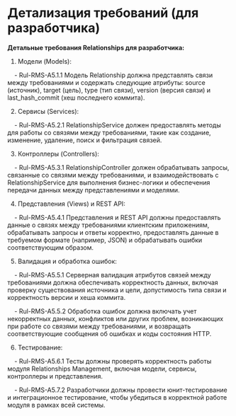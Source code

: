 # Детализация требований (для разработчика)

**Детальные требования Relationships для разработчика:**


1. Модели (Models):

    - Rul-RMS-A5.1.1 Модель Relationship должна представлять связи между требованиями и содержать следующие атрибуты: source (источник), target (цель), type (тип связи), version (версия связи) и last_hash_commit (хеш последнего коммита).

2. Сервисы (Services):

    - Rul-RMS-A5.2.1 RelationshipService должен предоставлять методы для работы со связями между требованиями, такие как создание, изменение, удаление, поиск и фильтрация связей.

3. Контроллеры (Controllers):

    - Rul-RMS-A5.3.1 RelationshipController должен обрабатывать запросы, связанные со связями между требованиями, и взаимодействовать с RelationshipService для выполнения бизнес-логики и обеспечения передачи данных между представлениями и моделями.

4. Представления (Views) и REST API:

    - Rul-RMS-A5.4.1 Представления и REST API должны предоставлять данные о связях между требованиями клиентским приложениям, обрабатывать запросы и ответы корректно, предоставлять данные в требуемом формате (например, JSON) и обрабатывать ошибки соответствующим образом.

5. Валидация и обработка ошибок:

    - Rul-RMS-A5.5.1 Серверная валидация атрибутов связей между требованиями должна обеспечивать корректность данных, включая проверку существования источника и цели, допустимость типа связи и корректность версии и хеша коммита.

    - Rul-RMS-A5.5.2 Обработка ошибок должна включать учет некорректных данных, конфликтов или других проблем, возникающих при работе со связями между требованиями, и возвращать соответствующие сообщения об ошибках и коды состояния HTTP.

6. Тестирование:

    - Rul-RMS-A5.6.1 Тесты должны проверять корректность работы модуля Relationships Management, включая модели, сервисы, контроллеры и представления.

    - Rul-RMS-A5.7.2 Разработчики должны провести юнит-тестирование и интеграционное тестирование, чтобы убедиться в корректной работе модуля в рамках всей системы.